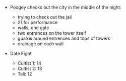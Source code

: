- Poogey checks out the city in the middle of the night:
	- trying to check out the jail
	- 21 for performance
	- walls, one gate
	- two entrances on the tower itself
	- guards around entrences and tops of towers
	- drainage on each wall

- Date Fight
	- Cultist 1: 14
	- Cultist 2: 13
	- Tali: 12